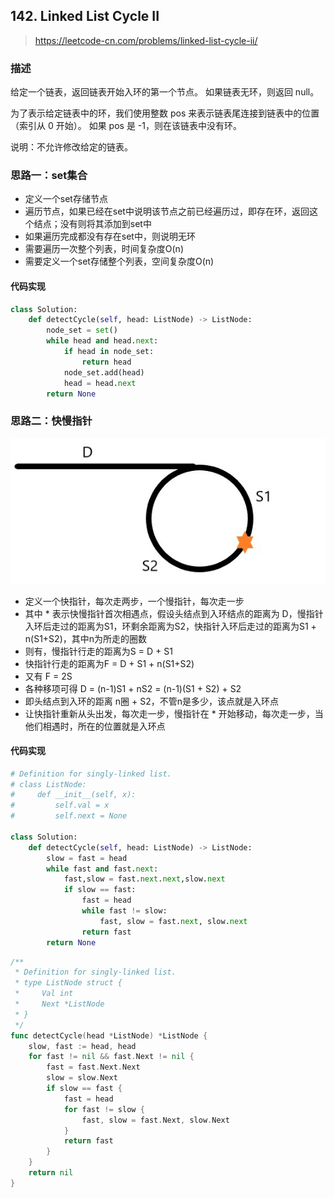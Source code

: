 ## 142. Linked List Cycle II
>https://leetcode-cn.com/problems/linked-list-cycle-ii/

### 描述
给定一个链表，返回链表开始入环的第一个节点。 如果链表无环，则返回 null。

为了表示给定链表中的环，我们使用整数 pos 来表示链表尾连接到链表中的位置（索引从 0 开始）。 如果 pos 是 -1，则在该链表中没有环。

说明：不允许修改给定的链表。

### 思路一：set集合
- 定义一个set存储节点
- 遍历节点，如果已经在set中说明该节点之前已经遍历过，即存在环，返回这个结点；没有则将其添加到set中
- 如果遍历完成都没有存在set中，则说明无环
- 需要遍历一次整个列表，时间复杂度O(n)
- 需要定义一个set存储整个列表，空间复杂度O(n)

#### 代码实现
```python
class Solution:
    def detectCycle(self, head: ListNode) -> ListNode:
        node_set = set()
        while head and head.next:
            if head in node_set:
                return head
            node_set.add(head)
            head = head.next
        return None
```

### 思路二：快慢指针
![快慢指针路线](../images/142.jpg)
- 定义一个快指针，每次走两步，一个慢指针，每次走一步
- 其中 * 表示快慢指针首次相遇点，假设头结点到入环结点的距离为 D，慢指针入环后走过的距离为S1，环剩余距离为S2，快指针入环后走过的距离为S1 + n(S1+S2)，其中n为所走的圈数
- 则有，慢指针行走的距离为S = D + S1
- 快指针行走的距离为F = D + S1 + n(S1+S2)
- 又有 F = 2S
- 各种移项可得 D = (n-1)S1 + nS2 = (n-1)(S1 + S2) + S2
- 即头结点到入环的距离 n圈 + S2，不管n是多少，该点就是入环点
- 让快指针重新从头出发，每次走一步，慢指针在 * 开始移动，每次走一步，当他们相遇时，所在的位置就是入环点

#### 代码实现
```python
# Definition for singly-linked list.
# class ListNode:
#     def __init__(self, x):
#         self.val = x
#         self.next = None

class Solution:
    def detectCycle(self, head: ListNode) -> ListNode:
        slow = fast = head
        while fast and fast.next:
            fast,slow = fast.next.next,slow.next
            if slow == fast:
                fast = head
                while fast != slow:
                    fast, slow = fast.next, slow.next
                return fast
        return None
```
```go
/**
 * Definition for singly-linked list.
 * type ListNode struct {
 *     Val int
 *     Next *ListNode
 * }
 */
func detectCycle(head *ListNode) *ListNode {
    slow, fast := head, head 
    for fast != nil && fast.Next != nil {
        fast = fast.Next.Next
        slow = slow.Next
        if slow == fast {
            fast = head
            for fast != slow {
                fast, slow = fast.Next, slow.Next
            }
            return fast
        }
    }
    return nil
}
```


